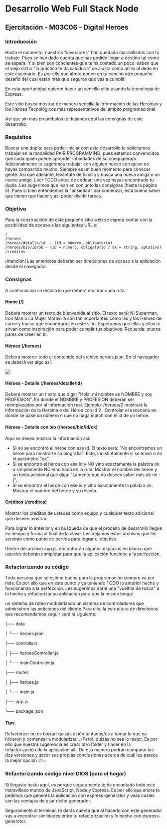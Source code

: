 # Desarrollo Web Full Stack Node

## Ejercitación - M03C06 - Digital Heroes

### Introducción

Hasta el momento, nuestros "inversores" han quedado maravillados con tu trabajo. Pues se han dado cuenta que has podido llegar a destino tal como se espera. Y si bien son concientes que te ha costado un poco, saben que el viejo dicho "la práctica te da sabiduría" se ajusta como anillo al dedo en este escenario. Es por ello que ahora ponen en tu camino otro pequeño desafío del cual están más que seguros que vas a cumplir.

En esta oportunidad quieren hacer un sencillo sitio usando la tecnología de Express.

Este sitio busca mostrar de manera sencilla la información de las Heroínas y los Héroes Tecnológicos más representativos del ámbito programacional.

Así que sin más preámbulos te dejamos aquí las consignas de este desarrollo.

### Requisitos

Buscar una dupla: para poder iniciar con este desarrollo te solicitamos trabajar en la modalidad PAIR PROGRAMMING, pues estamos convencidos que cada quien puede aprender infinidades de su coequipera/o. Adicionalmente te sugerimos trabajar con alguien nuevo con quien no hayas compartido mucho. Siempre es un buen momento para conocer gente. Así que adelante, levántate de tu silla y busca una nueva amiga o un nuevo amigo.
Leer TODO antes de codear: una vez hayas encontrado tu dupla. Les sugerimos que lean en conjunto las consignas (hasta la página 5). Pues si bien entendemos la "ansiedad" por comenzar, está bueno saber que tienen que hacer y así poder dividir tareas.

### Objetivo

Para la construcción de este pequeño sitio web se espera contar con la posibilidad de acceso a las siguientes URL's:

```
/
/heroes
/heroes/detalle/id  - (id = número, obligatorio)
/heroes/bio/id/ok - (id = número, obligatorio / ok = string, optativo)
/creditos
```

¡Atención! Las anteriores deberán ser direcciones de acceso a la aplicación desde el navegador.

### Consignas

A continuación se detalla lo que deberá mostrar cada ruta.

#### Home (/)

Deberá mostrar un texto de bienvenida al sitio. El texto será: Ni Superman, Iron Man o La Mujer Maravilla son tan importantes cómo las y los Heroes de carne y hueso que encontrarás en este sitio. Esperamos que ellas y ellos te sirvan como inspiración para poder cumplir tus objetivos. Recuerda: ¡nunca pares de creer en ti!.

#### Héroes (/heroes)

Deberá mostrar todo el contenido del archivo heroes.json. En el navegador se deberá ver algo así:

<img src="https://lh6.googleusercontent.com/MePXLr0Z0Gpft5EXFxR8PWXoXDFGzL0xvMj4MQYiQzFx6e91_yW7wr30UsNhuw3Oj0Av1R78jILlZB7hBYrEF0h6c2g3_-8YOV-cRSR0rfpf1T-depOno-Sh_mC-AxOBRoBpfXM">

#### Héroes - Detalle (/heroes/detalle/id)

Deberá mostrar un t exto que diga: "Hola, mi nombre es NOMBRE y soy PROFESION". En donde el NOMBRE y PROFESION deberán ser reemplazados por al información real. Ejemplo: /heroes/2 mostrará la información de la Heroina o del Héroe con id 2 . Controlar el escenario en donde se pase un número n que no haga match con el id de un héroe.

#### Héroes - Detalle con bio (/heroes/bio/id/ok)

Aquí se desea mostrar la información así:

- Si no se encontró el héroe con ese id. El texto será: "No encontramos un héroe para mostrarte su biografía". Esto, indistintamente si se envió o no el parámetro "ok".
- Si se encontró el héroe con ese id y NO vino exactamente la palabra ok o simplemente NO vino nada en la ruta. Mostrar el nombre del héroe y un texto adicional que diga: "Lamento que no desees saber más de mi :(".
- Si se encontró el héroe con ese id y vino exactamente la palabra ok. Mostrar el nombre del héroe y su reseña.

#### Créditos (/creditos)

Mostrar los créditos de ustedes como equipo y cualquier texto adicional que deseen mostrar.

Para lograr lo anterior y en búsqueda de que el proceso de desarrollo llegue en tiempo y forma al final de la clase. Les dejamos estos archivos que les servirán como punto de partida para lograr el objetivo.

Dentro del archivo app.js, encontrarán algunos espacios en blanco que ustedes deberán completar para que la aplicación funcione a la perfección.

### Refactorizando su código

Toda persona que se estime buena para la programación siempre va por más. Es por ello que en este punto y ya teniendo TODO lo anterior hecho y funcionando a la perfección. Les sugerimos darle una "vueltita de rosca" a lo hecho y refactorizar su aplicación para que la misma tenga:

un sistema de ruteo modularizado
un sistema de controladores que administren las peticiones del cliente
Para ello, la estructura de directorios que recomendamos seguir será la siguiente:

├── data

│ └── heroes.json

├── controllers

│ ├── heroesController.js

│ └── mainController.js

├── routes

│ ├── heroes.js

│ └── main.js

├── app.js

└── package.json

#### Tips

Refactorear no es borrar: quizás estén tentadas/os a tomar lo que ya hicieron y comenzar a modularizar... ¡Pero!, quizás no sea lo mejor. Es por ello que nuestra sugerencia es crear otro folder y hacer en la refactorización de la aplicación allí. De esa manera podrán comparar las dos versiones y sacar sus propias conclusiones acerca de cuál les parece la mejor opción 🤓✨.

### Refactorizando código nivel DIOS (para el hogar)

Si llegaste hasta aquí, es porque seguramente te ha encantado todo este maravilloso mundo de JavaScript, Node y Express. Es por ello que ahora te pedimos que generés la aplicación con express-generator y veas cuales son las ventajas de usar dicho generador.

Seguramente al terminar, te darás cuenta que al hacerlo con este generador vas a encontrar similitudes entre tu refactorización y lo hecho con express-generator.
